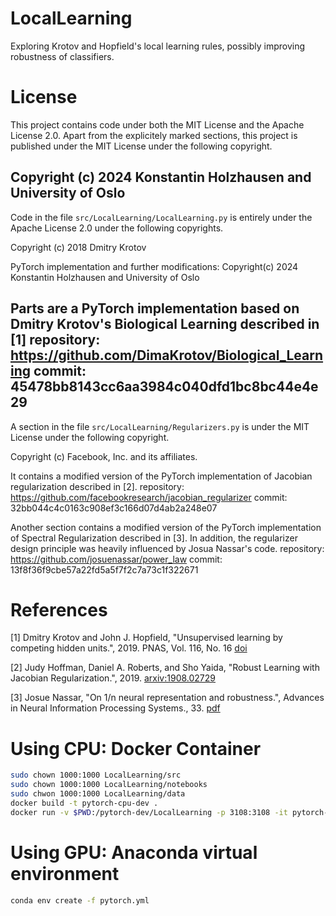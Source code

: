 # LocalLearning
Exploring Krotov and Hopfield's local learning rules, possibly improving robustness of classifiers.

# License
This project contains code under both the MIT License and the Apache License 2.0.
Apart from the explicitely marked sections, this project is published under the MIT License 
under the following copyright.

Copyright (c) 2024 Konstantin Holzhausen and University of Oslo
---
Code in the file `src/LocalLearning/LocalLearning.py` is entirely under the Apache License 2.0 under the following copyrights.

Copyright (c) 2018 Dmitry Krotov

PyTorch implementation and further modifications:
Copyright(c) 2024 Konstantin Holzhausen and University of Oslo

Parts are a PyTorch implementation based on Dmitry Krotov's Biological Learning described in [1]
repository: https://github.com/DimaKrotov/Biological_Learning
commit: 45478bb8143cc6aa3984c040dfd1bc8bc44e4e29
---
A section in the file `src/LocalLearning/Regularizers.py` is under the MIT License under the following copyright.

Copyright (c) Facebook, Inc. and its affiliates.

It contains a modified version of the PyTorch implementation of Jacobian regularization described in [2].
repository: https://github.com/facebookresearch/jacobian_regularizer
commit: 32bb044c4c0163c908ef3c166d07d4ab2a248e07


Another section contains a modified version of the PyTorch implementation of Spectral Regularization described in [3].
In addition, the regularizer design principle was heavily influenced by Josua Nassar's code.
repository: https://github.com/josuenassar/power_law
commit: 13f8f36f9cbe57a22fd5a5f7f2c7a73c1f322671


# References
[1] Dmitry Krotov and John J. Hopfield, "Unsupervised learning by competing hidden units.", 2019.
    PNAS, Vol. 116, No. 16 [doi](https://doi.org/10.1073/pnas.1820458116)

[2] Judy Hoffman, Daniel A. Roberts, and Sho Yaida,
    "Robust Learning with Jacobian Regularization.", 2019.
    [arxiv:1908.02729](https://arxiv.org/abs/1908.02729)

[3] Josue Nassar, "On 1/n neural representation and robustness.", 
    Advances in Neural Information Processing Systems., 33.
    [pdf](https://proceedings.neurips.cc/paper/2020/file/44bf89b63173d40fb39f9842e308b3f9-Paper.pdf)


# Using CPU: Docker Container
```bash
sudo chown 1000:1000 LocalLearning/src
sudo chown 1000:1000 LocalLearning/notebooks
sudo chwon 1000:1000 LocalLearning/data
docker build -t pytorch-cpu-dev .
docker run -v $PWD:/pytorch-dev/LocalLearning -p 3108:3108 -it pytorch-cpu-dev
```
# Using GPU: Anaconda virtual environment
```bash
conda env create -f pytorch.yml
```
